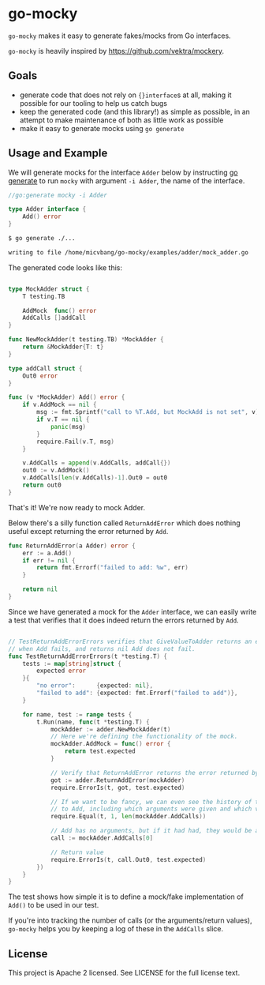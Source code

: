 # go-mocky

`go-mocky` makes it easy to generate fakes/mocks from Go interfaces.

`go-mocky` is heavily inspired by <https://github.com/vektra/mockery>.

## Goals

- generate code that does not rely on `{}interface`s at all, making it possible for our tooling to help us catch bugs
- keep the generated code (and this library!) as simple as possible, in an attempt to make maintenance of both as little work as possible
- make it easy to generate mocks using `go generate`

## Usage and Example

We will generate mocks for the interface `Adder` below by instructing [go generate](https://go.dev/blog/generate) to run `mocky` with argument `-i Adder`, the name of the interface.

```go
//go:generate mocky -i Adder

type Adder interface {
	Add() error
}
```

```bash
$ go generate ./...

writing to file /home/micvbang/go-mocky/examples/adder/mock_adder.go
```

The generated code looks like this:

```go

type MockAdder struct {
	T testing.TB

	AddMock  func() error
	AddCalls []addCall
}

func NewMockAdder(t testing.TB) *MockAdder {
	return &MockAdder{T: t}
}

type addCall struct {
	Out0 error
}

func (v *MockAdder) Add() error {
	if v.AddMock == nil {
		msg := fmt.Sprintf("call to %T.Add, but MockAdd is not set", v)
		if v.T == nil {
			panic(msg)
		}
		require.Fail(v.T, msg)
	}

	v.AddCalls = append(v.AddCalls, addCall{})
	out0 := v.AddMock()
	v.AddCalls[len(v.AddCalls)-1].Out0 = out0
	return out0
}
```

That's it! We're now ready to mock Adder.

Below there's a silly function called `ReturnAddError` which does nothing useful except returning the error returned by `Add`.

```go
func ReturnAddError(a Adder) error {
	err := a.Add()
	if err != nil {
		return fmt.Errorf("failed to add: %w", err)
	}

	return nil
}
```

Since we have generated a mock for the `Adder` interface, we can easily write a test that verifies that it does indeed return the errors returned by `Add`.

```go

// TestReturnAddErrorErrors verifies that GiveValueToAdder returns an error
// when Add fails, and returns nil Add does not fail.
func TestReturnAddErrorErrors(t *testing.T) {
	tests := map[string]struct {
		expected error
	}{
		"no error":      {expected: nil},
		"failed to add": {expected: fmt.Errorf("failed to add")},
	}

	for name, test := range tests {
		t.Run(name, func(t *testing.T) {
			mockAdder := adder.NewMockAdder(t)
			// Here we're defining the functionality of the mock.
			mockAdder.AddMock = func() error {
				return test.expected
			}

			// Verify that ReturnAddError returns the error returned by Add
			got := adder.ReturnAddError(mockAdder)
			require.ErrorIs(t, got, test.expected)

			// If we want to be fancy, we can even see the history of the calls made
			// to Add, including which arguments were given and which values were returned:
			require.Equal(t, 1, len(mockAdder.AddCalls))

			// Add has no arguments, but if it had had, they would be available on `call` as well
			call := mockAdder.AddCalls[0]

			// Return value
			require.ErrorIs(t, call.Out0, test.expected)
		})
	}
}
```

The test shows how simple it is to define a mock/fake implementation of `Add()` to be used in our test.

If you're into tracking the number of calls (or the arguments/return values), `go-mocky` helps you by keeping a log of these in the `AddCalls` slice.

## License

This project is Apache 2 licensed. See LICENSE for the full license text.
